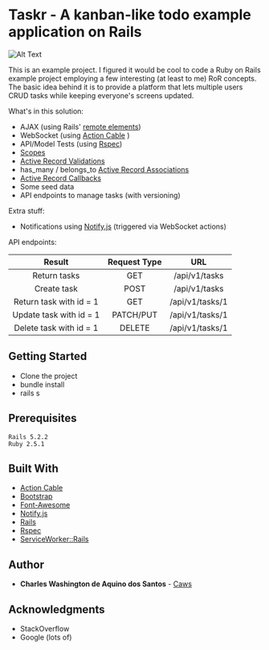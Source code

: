 # Taskr - A kanban-like todo example application on Rails

![Alt Text](https://i.imgur.com/N51MOOd.gif)

This is an example project.
I figured it would be cool to code a Ruby on Rails example project employing a few interesting (at least to me) RoR concepts. 
The basic idea behind it is to provide a platform that lets multiple users CRUD tasks while keeping everyone's screens updated.


What's in this solution:

* AJAX (using Rails' [remote elements](https://guides.rubyonrails.org/working_with_javascript_in_rails.html#remote-elements))
* WebSocket (using  [Action Cable](https://github.com/rails/rails/tree/master/actioncable) )
* API/Model Tests (using [Rspec](https://github.com/rspec/rspec-rails))
* [Scopes](https://guides.rubyonrails.org/active_record_querying.html#scopes)
* [Active Record Validations](https://guides.rubyonrails.org/active_record_validations.html)
* has_many / belongs_to [Active Record Associations](https://guides.rubyonrails.org/association_basics.html)
* [Active Record Callbacks](https://guides.rubyonrails.org/active_record_callbacks.html)
* Some seed data
* API endpoints to manage tasks (with versioning)

Extra stuff:
* Notifications using [Notify.js](https://notifyjs.jpillora.com/) (triggered via WebSocket actions)

API endpoints:

| Result | Request Type | URL |
| :---: | :---: | :---: |
| Return tasks| GET | /api/v1/tasks  |
| Create task | POST | /api/v1/tasks  |
| Return task with id = 1 | GET | /api/v1/tasks/1  |
| Update task with id = 1 | PATCH/PUT | /api/v1/tasks/1  |
| Delete task with id = 1 | DELETE | /api/v1/tasks/1  |

## Getting Started

* Clone the project
* bundle install
* rails s

## Prerequisites

```
Rails 5.2.2
Ruby 2.5.1
```

## Built With

* [Action Cable](https://github.com/rails/rails/tree/master/actioncable)
* [Bootstrap](https://github.com/twbs/bootstrap) 
* [Font-Awesome](https://github.com/FortAwesome/Font-Awesome)
* [Notify.js](https://notifyjs.jpillora.com/)
* [Rails](https://github.com/rails/rails)
* [Rspec](https://github.com/rspec/rspec-rails)
* [ServiceWorker::Rails](https://github.com/rossta/serviceworker-rails)
 

## Author

* **Charles Washington de Aquino dos Santos** - [Caws](https://github.com/caws)

## Acknowledgments

* StackOverflow
* Google (lots of)